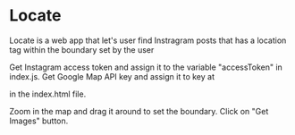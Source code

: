 # Locate
Locate is a web app that let's user find Instragram posts that has a location tag within the boundary set by the user 

Get Instagram access token and assign it to the variable "accessToken" in index.js.
Get Google Map API key and assign it to key at 

<script async defer
    src="https://maps.googleapis.com/maps/api/js?key='YOUR_KEY'&callback=initMap">
</script>
in the index.html file.

Zoom in the map and drag it around to set the boundary.
Click on "Get Images" button.
